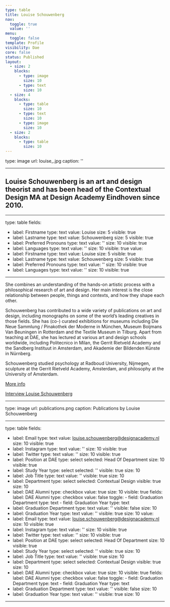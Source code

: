 ```yaml
---
type: table
title: Louise Schouwenberg
nav:
  toggle: true
  value: ''
menu:
  toggle: false
template: Profile
visibility: Dae
core: false
status: Published
layout:
  - size: 2
    blocks:
      - type: image
        size: 10
      - type: text
        size: 10
  - size: 4
    blocks:
      - type: table
        size: 10
      - type: text
        size: 10
      - type: image
        size: 10
  - size: 2
    blocks:
      - type: table
        size: 10
---
```


type: image
url: louise_.jpg
caption: ''

---

## Louise Schouwenberg is an art and design theorist and has been head of the Contextual Design MA at Design Academy Eindhoven since 2010.

---

type: table
fields:
  - label: Firstname
    type: text
    value: Louise
    size: 5
    visible: true
  - label: Lastname
    type: text
    value: Schouwenberg
    size: 5
    visible: true
  - label: Preferred Pronouns
    type: text
    value: ''
    size: 10
    visible: true
  - label: Languages
    type: text
    value: ''
    size: 10
    visible: true
value:
  - label: Firstname
    type: text
    value: Louise
    size: 5
    visible: true
  - label: Lastname
    type: text
    value: Schouwenberg
    size: 5
    visible: true
  - label: Preferred Pronouns
    type: text
    value: ''
    size: 10
    visible: true
  - label: Languages
    type: text
    value: ''
    size: 10
    visible: true

---

She combines an understanding of the hands-on artistic process with a philosophical research of art and design. Her main interest is the close relationship between people, things and contexts, and how they shape each other.

Schouwenberg has contributed to a wide variety of publications on art and design, including monographs on some of the world’s leading creatives in those fields. She has (co-) curated exhibitions for museums including Die Neue Sammlung / Pinakothek der Moderne in München, Museum Boijmans Van Beuningen in Rotterdam and the Textile Museum in Tilburg. Apart from teaching at DAE, she has lectured at various art and design schools worldwide, including Politecnico in Milan, the Gerrit Rietveld Academy and the Sandberg Instituut in Amsterdam, and Akademie der Bildenden Künste in Nürnberg.

Schouwenberg studied psychology at Radboud University, Nijmegen, sculpture at the Gerrit Rietveld Academy, Amsterdam, and philosophy at the University of Amsterdam. 

[More info](https://www.linkedin.com/in/louise-schouwenberg-76365151/?originalSubdomain=nl)

[Interview Louise Schouwenberg](/p/about-dae/news/interview-louise-schouwenberg)

---

type: image
url: publications.png
caption: Publications by Louise Schouwenberg

---

type: table
fields:
  - label: Email
    type: text
    value: louise.schouwenberg@designacademy.nl
    size: 10
    visible: true
  - label: Instagram
    type: text
    value: ''
    size: 10
    visible: true
  - label: Twitter
    type: text
    value: ''
    size: 10
    visible: true
  - label: Position at DAE
    type: select
    selected: Head Of Department
    size: 10
    visible: true
  - label: Study Year
    type: select
    selected: ''
    visible: true
    size: 10
  - label: Job Title
    type: text
    value: ''
    visible: true
    size: 10
  - label: Department
    type: select
    selected: Contextual Design
    visible: true
    size: 10
  - label: DAE Alumni
    type: checkbox
    value: true
    size: 10
    visible: true
    fields:
      label: DAE Alumni
      type: checkbox
      value: false
      toggle:
        - field: Graduation Department
          type: text
        - field: Graduation Year
          type: text
  - label: Graduation Department
    type: text
    value: ''
    visible: false
    size: 10
  - label: Graduation Year
    type: text
    value: ''
    visible: true
    size: 10
value:
  - label: Email
    type: text
    value: louise.schouwenberg@designacademy.nl
    size: 10
    visible: true
  - label: Instagram
    type: text
    value: ''
    size: 10
    visible: true
  - label: Twitter
    type: text
    value: ''
    size: 10
    visible: true
  - label: Position at DAE
    type: select
    selected: Head Of Department
    size: 10
    visible: true
  - label: Study Year
    type: select
    selected: ''
    visible: true
    size: 10
  - label: Job Title
    type: text
    value: ''
    visible: true
    size: 10
  - label: Department
    type: select
    selected: Contextual Design
    visible: true
    size: 10
  - label: DAE Alumni
    type: checkbox
    value: true
    size: 10
    visible: true
    fields:
      label: DAE Alumni
      type: checkbox
      value: false
      toggle:
        - field: Graduation Department
          type: text
        - field: Graduation Year
          type: text
  - label: Graduation Department
    type: text
    value: ''
    visible: false
    size: 10
  - label: Graduation Year
    type: text
    value: ''
    visible: true
    size: 10

---
